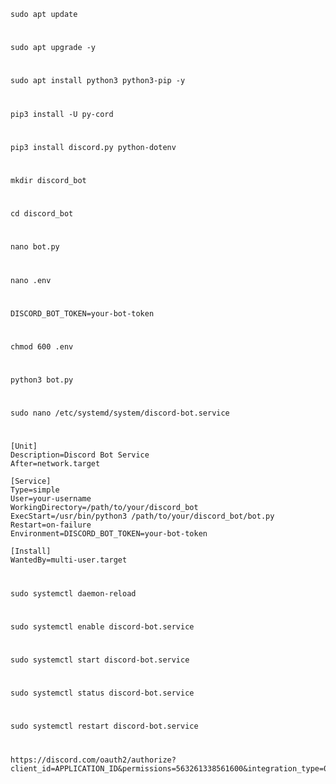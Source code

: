 ```
sudo apt update
```
#
```
sudo apt upgrade -y
```
#
```
sudo apt install python3 python3-pip -y
```
#
```
pip3 install -U py-cord
```
#
```
pip3 install discord.py python-dotenv
```
#
```
mkdir discord_bot
```
#
```
cd discord_bot
```
#
```
nano bot.py
```
#
```
nano .env
```
#
```
DISCORD_BOT_TOKEN=your-bot-token
```
#
```
chmod 600 .env
```
#
```
python3 bot.py
```
#
```
sudo nano /etc/systemd/system/discord-bot.service
```
#
```
[Unit]
Description=Discord Bot Service
After=network.target

[Service]
Type=simple
User=your-username
WorkingDirectory=/path/to/your/discord_bot
ExecStart=/usr/bin/python3 /path/to/your/discord_bot/bot.py
Restart=on-failure
Environment=DISCORD_BOT_TOKEN=your-bot-token

[Install]
WantedBy=multi-user.target
```
#
```
sudo systemctl daemon-reload
```
#
```
sudo systemctl enable discord-bot.service
```
#
```
sudo systemctl start discord-bot.service
```
#
```
sudo systemctl status discord-bot.service
```
#
```
sudo systemctl restart discord-bot.service
```
#
```
https://discord.com/oauth2/authorize?client_id=APPLICATION_ID&permissions=563261338561600&integration_type=0&scope=bot+applications.commands
```

